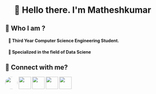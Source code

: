 <h1 align="center">👋 Hello there. I'm Matheshkumar</h1>

## 🔰 **Who I am ?**
####  &nbsp;&nbsp; 🔹 Third Year Computer Science Engineering Student.
####  &nbsp;&nbsp; 🔹 Specialized in the field of **Data Sciene**

## 🔰 **Connect with me?**
<img width="40" height="40" style="border-radius:50%" src="http://swchi.org/wp-content/uploads/2019/09/349-3493616_instagram-circle-logo-transparent-hd-png-download.jpg">
<img width="40" height="40" src="https://www.freepnglogos.com/uploads/linkedin-basic-round-social-logo-png-13.png">
<img width="40" height="40" src="https://www.freeiconspng.com/uploads/logo-twitter-circle-png-transparent-image-1.png">
<img width="40" height="40" src="https://upload.wikimedia.org/wikipedia/commons/thumb/e/e8/HackerEarth_logo.png/480px-HackerEarth_logo.png">
<img width="40" height="40" src="https://icon2.cleanpng.com/20180704/hyo/kisspng-hackerrank-programmer-computer-programming-logo-ja-hackerrank-5b3c66b415ba26.838087321530685108089.jpg">
